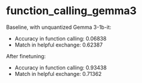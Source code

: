 # function_calling_gemma3

Baseline, with unquantized Gemma 3-1b-it:

* Accuracy in function calling: 0.06838
* Match in helpful exchange: 0.62387

After finetuning:
* Accuracy in function calling: 0.93438
* Match in helpful exchange: 0.71362
